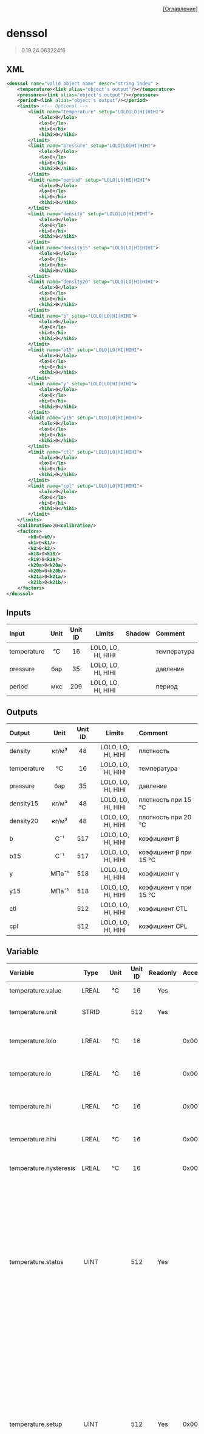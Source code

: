 <p align='right'><a href='index.html'>[Оглавление]</a></p>

# denssol
> 0.19.24.063224f6
## XML
````xml
<denssol name="valid object name" descr="string index" >
	<temperature><link alias="object's output"/></temperature>
	<pressure><link alias="object's output"/></pressure>
	<period><link alias="object's output"/></period>
	<limits> <!-- Optional -->
		<limit name="temperature" setup="LOLO|LO|HI|HIHI">
			<lolo>0</lolo>
			<lo>0</lo>
			<hi>0</hi>
			<hihi>0</hihi>
		</limit>
		<limit name="pressure" setup="LOLO|LO|HI|HIHI">
			<lolo>0</lolo>
			<lo>0</lo>
			<hi>0</hi>
			<hihi>0</hihi>
		</limit>
		<limit name="period" setup="LOLO|LO|HI|HIHI">
			<lolo>0</lolo>
			<lo>0</lo>
			<hi>0</hi>
			<hihi>0</hihi>
		</limit>
		<limit name="density" setup="LOLO|LO|HI|HIHI">
			<lolo>0</lolo>
			<lo>0</lo>
			<hi>0</hi>
			<hihi>0</hihi>
		</limit>
		<limit name="density15" setup="LOLO|LO|HI|HIHI">
			<lolo>0</lolo>
			<lo>0</lo>
			<hi>0</hi>
			<hihi>0</hihi>
		</limit>
		<limit name="density20" setup="LOLO|LO|HI|HIHI">
			<lolo>0</lolo>
			<lo>0</lo>
			<hi>0</hi>
			<hihi>0</hihi>
		</limit>
		<limit name="b" setup="LOLO|LO|HI|HIHI">
			<lolo>0</lolo>
			<lo>0</lo>
			<hi>0</hi>
			<hihi>0</hihi>
		</limit>
		<limit name="b15" setup="LOLO|LO|HI|HIHI">
			<lolo>0</lolo>
			<lo>0</lo>
			<hi>0</hi>
			<hihi>0</hihi>
		</limit>
		<limit name="y" setup="LOLO|LO|HI|HIHI">
			<lolo>0</lolo>
			<lo>0</lo>
			<hi>0</hi>
			<hihi>0</hihi>
		</limit>
		<limit name="y15" setup="LOLO|LO|HI|HIHI">
			<lolo>0</lolo>
			<lo>0</lo>
			<hi>0</hi>
			<hihi>0</hihi>
		</limit>
		<limit name="ctl" setup="LOLO|LO|HI|HIHI">
			<lolo>0</lolo>
			<lo>0</lo>
			<hi>0</hi>
			<hihi>0</hihi>
		</limit>
		<limit name="cpl" setup="LOLO|LO|HI|HIHI">
			<lolo>0</lolo>
			<lo>0</lo>
			<hi>0</hi>
			<hihi>0</hihi>
		</limit>
	</limits>
	<calibration>20<calibration/>
	<factors>
		<k0>0<k0/>
		<k1>0<k1/>
		<k2>0<k2/>
		<k18>0<k18/>
		<k19>0<k19/>
		<k20a>0<k20a/>
		<k20b>0<k20b/>
		<k21a>0<k21a/>
		<k21b>0<k21b/>
	</factors>
</denssol>
````

## Inputs
Input | Unit | Unit ID | Limits | Shadow | Comment
:-- |:--:|:--:|:--:|:--:|:--
temperature | °C | 16 | LOLO, LO, HI, HIHI |  | температура
pressure | бар | 35 | LOLO, LO, HI, HIHI |  | давление
period | мкс | 209 | LOLO, LO, HI, HIHI |  | период

## Outputs
Output | Unit | Unit ID | Limits | Comment
:-- |:--:|:--:|:--:|:--
density | кг/м³ | 48 | LOLO, LO, HI, HIHI | плотность
temperature | °C | 16 | LOLO, LO, HI, HIHI | температура
pressure | бар | 35 | LOLO, LO, HI, HIHI | давление
density15 | кг/м³ | 48 | LOLO, LO, HI, HIHI | плотность при 15 °C
density20 | кг/м³ | 48 | LOLO, LO, HI, HIHI | плотность при 20 °C
b | C¯¹ | 517 | LOLO, LO, HI, HIHI | коэфициент β
b15 | C¯¹ | 517 | LOLO, LO, HI, HIHI | коэфициент β при 15 °C
y | МПа¯¹ | 518 | LOLO, LO, HI, HIHI | коэфициент γ
y15 | МПа¯¹ | 518 | LOLO, LO, HI, HIHI | коэфициент γ при 15 °C
ctl |  | 512 | LOLO, LO, HI, HIHI | коэфициент CTL
cpl |  | 512 | LOLO, LO, HI, HIHI | коэфициент CPL

## Variable
Variable | Type | Unit | Unit ID | Readonly | Access | Comment
:-- |:--:|:--:|:--:|:--:|:-- |:--
temperature.value | LREAL | °C | 16 | Yes |   | температура. Текущее значение
temperature.unit | STRID |  | 512 | Yes |   | температура. Единицы измерения
temperature.lolo | LREAL | °C | 16 |  | 0x00000200 | температура. Значение аварийного минимума
temperature.lo | LREAL | °C | 16 |  | 0x00000200 | температура. Значение предаварийного минимума
temperature.hi | LREAL | °C | 16 |  | 0x00000200 | температура. Значение предаварийного максимума
temperature.hihi | LREAL | °C | 16 |  | 0x00000200 | температура. Значение аварийного максимума
temperature.hysteresis | LREAL | °C | 16 |  | 0x00000200 | температура. Значение гистерезиса
temperature.status | UINT |  | 512 | Yes |   | температура. Статус:<br/>0: Неопределен<br/>1: Недействительное значение<br/>2: Значение ниже аварийного минимума<br/>3: Значение ниже предаварийного минимума<br/>4: Значение в рабочем диапазоне<br/>5: Значение выше предаварийного максимума<br/>6: Значение выше аварийного максимума<br/>
temperature.setup | UINT |  | 512 | Yes | 0x00000200 | температура. Настройка:<br/>0x0001: Не выдавать сообщения<br/>0x0002: Выдавать сообщение аварийного минимума<br/>0x0004: Выдавать сообщение предаварийного минимума<br/>0x0008: Выдавать сообщение предаварийного максимума<br/>0x0010: Выдавать сообщение аварийного максимума<br/>
pressure.value | LREAL | бар | 35 | Yes |   | давление. Текущее значение
pressure.unit | STRID |  | 512 | Yes |   | давление. Единицы измерения
pressure.lolo | LREAL | бар | 35 |  | 0x00000200 | давление. Значение аварийного минимума
pressure.lo | LREAL | бар | 35 |  | 0x00000200 | давление. Значение предаварийного минимума
pressure.hi | LREAL | бар | 35 |  | 0x00000200 | давление. Значение предаварийного максимума
pressure.hihi | LREAL | бар | 35 |  | 0x00000200 | давление. Значение аварийного максимума
pressure.hysteresis | LREAL | бар | 35 |  | 0x00000200 | давление. Значение гистерезиса
pressure.status | UINT |  | 512 | Yes |   | давление. Статус:<br/>0: Неопределен<br/>1: Недействительное значение<br/>2: Значение ниже аварийного минимума<br/>3: Значение ниже предаварийного минимума<br/>4: Значение в рабочем диапазоне<br/>5: Значение выше предаварийного максимума<br/>6: Значение выше аварийного максимума<br/>
pressure.setup | UINT |  | 512 | Yes | 0x00000200 | давление. Настройка:<br/>0x0001: Не выдавать сообщения<br/>0x0002: Выдавать сообщение аварийного минимума<br/>0x0004: Выдавать сообщение предаварийного минимума<br/>0x0008: Выдавать сообщение предаварийного максимума<br/>0x0010: Выдавать сообщение аварийного максимума<br/>
period.value | LREAL | мкс | 209 | Yes |   | период. Текущее значение
period.unit | STRID |  | 512 | Yes |   | период. Единицы измерения
period.lolo | LREAL | мкс | 209 |  | 0x00000200 | период. Значение аварийного минимума
period.lo | LREAL | мкс | 209 |  | 0x00000200 | период. Значение предаварийного минимума
period.hi | LREAL | мкс | 209 |  | 0x00000200 | период. Значение предаварийного максимума
period.hihi | LREAL | мкс | 209 |  | 0x00000200 | период. Значение аварийного максимума
period.hysteresis | LREAL | мкс | 209 |  | 0x00000200 | период. Значение гистерезиса
period.status | UINT |  | 512 | Yes |   | период. Статус:<br/>0: Неопределен<br/>1: Недействительное значение<br/>2: Значение ниже аварийного минимума<br/>3: Значение ниже предаварийного минимума<br/>4: Значение в рабочем диапазоне<br/>5: Значение выше предаварийного максимума<br/>6: Значение выше аварийного максимума<br/>
period.setup | UINT |  | 512 | Yes | 0x00000200 | период. Настройка:<br/>0x0001: Не выдавать сообщения<br/>0x0002: Выдавать сообщение аварийного минимума<br/>0x0004: Выдавать сообщение предаварийного минимума<br/>0x0008: Выдавать сообщение предаварийного максимума<br/>0x0010: Выдавать сообщение аварийного максимума<br/>
density.value | LREAL | кг/м³ | 48 | Yes |   | плотность. Текущее значение
density.unit | STRID |  | 512 | Yes |   | плотность. Единицы измерения
density.lolo | LREAL | кг/м³ | 48 |  | 0x00000200 | плотность. Значение аварийного минимума
density.lo | LREAL | кг/м³ | 48 |  | 0x00000200 | плотность. Значение предаварийного минимума
density.hi | LREAL | кг/м³ | 48 |  | 0x00000200 | плотность. Значение предаварийного максимума
density.hihi | LREAL | кг/м³ | 48 |  | 0x00000200 | плотность. Значение аварийного максимума
density.hysteresis | LREAL | кг/м³ | 48 |  | 0x00000200 | плотность. Значение гистерезиса
density.status | UINT |  | 512 | Yes |   | плотность. Статус:<br/>0: Неопределен<br/>1: Недействительное значение<br/>2: Значение ниже аварийного минимума<br/>3: Значение ниже предаварийного минимума<br/>4: Значение в рабочем диапазоне<br/>5: Значение выше предаварийного максимума<br/>6: Значение выше аварийного максимума<br/>
density.setup | UINT |  | 512 | Yes | 0x00000200 | плотность. Настройка:<br/>0x0001: Не выдавать сообщения<br/>0x0002: Выдавать сообщение аварийного минимума<br/>0x0004: Выдавать сообщение предаварийного минимума<br/>0x0008: Выдавать сообщение предаварийного максимума<br/>0x0010: Выдавать сообщение аварийного максимума<br/>
density15.value | LREAL | кг/м³ | 48 | Yes |   | плотность при 15 °C. Текущее значение
density15.unit | STRID |  | 512 | Yes |   | плотность при 15 °C. Единицы измерения
density15.lolo | LREAL | кг/м³ | 48 |  | 0x00000200 | плотность при 15 °C. Значение аварийного минимума
density15.lo | LREAL | кг/м³ | 48 |  | 0x00000200 | плотность при 15 °C. Значение предаварийного минимума
density15.hi | LREAL | кг/м³ | 48 |  | 0x00000200 | плотность при 15 °C. Значение предаварийного максимума
density15.hihi | LREAL | кг/м³ | 48 |  | 0x00000200 | плотность при 15 °C. Значение аварийного максимума
density15.hysteresis | LREAL | кг/м³ | 48 |  | 0x00000200 | плотность при 15 °C. Значение гистерезиса
density15.status | UINT |  | 512 | Yes |   | плотность при 15 °C. Статус:<br/>0: Неопределен<br/>1: Недействительное значение<br/>2: Значение ниже аварийного минимума<br/>3: Значение ниже предаварийного минимума<br/>4: Значение в рабочем диапазоне<br/>5: Значение выше предаварийного максимума<br/>6: Значение выше аварийного максимума<br/>
density15.setup | UINT |  | 512 | Yes | 0x00000200 | плотность при 15 °C. Настройка:<br/>0x0001: Не выдавать сообщения<br/>0x0002: Выдавать сообщение аварийного минимума<br/>0x0004: Выдавать сообщение предаварийного минимума<br/>0x0008: Выдавать сообщение предаварийного максимума<br/>0x0010: Выдавать сообщение аварийного максимума<br/>
density20.value | LREAL | кг/м³ | 48 | Yes |   | плотность при 20 °C. Текущее значение
density20.unit | STRID |  | 512 | Yes |   | плотность при 20 °C. Единицы измерения
density20.lolo | LREAL | кг/м³ | 48 |  | 0x00000200 | плотность при 20 °C. Значение аварийного минимума
density20.lo | LREAL | кг/м³ | 48 |  | 0x00000200 | плотность при 20 °C. Значение предаварийного минимума
density20.hi | LREAL | кг/м³ | 48 |  | 0x00000200 | плотность при 20 °C. Значение предаварийного максимума
density20.hihi | LREAL | кг/м³ | 48 |  | 0x00000200 | плотность при 20 °C. Значение аварийного максимума
density20.hysteresis | LREAL | кг/м³ | 48 |  | 0x00000200 | плотность при 20 °C. Значение гистерезиса
density20.status | UINT |  | 512 | Yes |   | плотность при 20 °C. Статус:<br/>0: Неопределен<br/>1: Недействительное значение<br/>2: Значение ниже аварийного минимума<br/>3: Значение ниже предаварийного минимума<br/>4: Значение в рабочем диапазоне<br/>5: Значение выше предаварийного максимума<br/>6: Значение выше аварийного максимума<br/>
density20.setup | UINT |  | 512 | Yes | 0x00000200 | плотность при 20 °C. Настройка:<br/>0x0001: Не выдавать сообщения<br/>0x0002: Выдавать сообщение аварийного минимума<br/>0x0004: Выдавать сообщение предаварийного минимума<br/>0x0008: Выдавать сообщение предаварийного максимума<br/>0x0010: Выдавать сообщение аварийного максимума<br/>
b.value | LREAL | C¯¹ | 517 | Yes |   | коэфициент β. Текущее значение
b.unit | STRID |  | 512 | Yes |   | коэфициент β. Единицы измерения
b.lolo | LREAL | C¯¹ | 517 |  | 0x00000200 | коэфициент β. Значение аварийного минимума
b.lo | LREAL | C¯¹ | 517 |  | 0x00000200 | коэфициент β. Значение предаварийного минимума
b.hi | LREAL | C¯¹ | 517 |  | 0x00000200 | коэфициент β. Значение предаварийного максимума
b.hihi | LREAL | C¯¹ | 517 |  | 0x00000200 | коэфициент β. Значение аварийного максимума
b.hysteresis | LREAL | C¯¹ | 517 |  | 0x00000200 | коэфициент β. Значение гистерезиса
b.status | UINT |  | 512 | Yes |   | коэфициент β. Статус:<br/>0: Неопределен<br/>1: Недействительное значение<br/>2: Значение ниже аварийного минимума<br/>3: Значение ниже предаварийного минимума<br/>4: Значение в рабочем диапазоне<br/>5: Значение выше предаварийного максимума<br/>6: Значение выше аварийного максимума<br/>
b.setup | UINT |  | 512 | Yes | 0x00000200 | коэфициент β. Настройка:<br/>0x0001: Не выдавать сообщения<br/>0x0002: Выдавать сообщение аварийного минимума<br/>0x0004: Выдавать сообщение предаварийного минимума<br/>0x0008: Выдавать сообщение предаварийного максимума<br/>0x0010: Выдавать сообщение аварийного максимума<br/>
b15.value | LREAL | C¯¹ | 517 | Yes |   | коэфициент β при 15 °C. Текущее значение
b15.unit | STRID |  | 512 | Yes |   | коэфициент β при 15 °C. Единицы измерения
b15.lolo | LREAL | C¯¹ | 517 |  | 0x00000200 | коэфициент β при 15 °C. Значение аварийного минимума
b15.lo | LREAL | C¯¹ | 517 |  | 0x00000200 | коэфициент β при 15 °C. Значение предаварийного минимума
b15.hi | LREAL | C¯¹ | 517 |  | 0x00000200 | коэфициент β при 15 °C. Значение предаварийного максимума
b15.hihi | LREAL | C¯¹ | 517 |  | 0x00000200 | коэфициент β при 15 °C. Значение аварийного максимума
b15.hysteresis | LREAL | C¯¹ | 517 |  | 0x00000200 | коэфициент β при 15 °C. Значение гистерезиса
b15.status | UINT |  | 512 | Yes |   | коэфициент β при 15 °C. Статус:<br/>0: Неопределен<br/>1: Недействительное значение<br/>2: Значение ниже аварийного минимума<br/>3: Значение ниже предаварийного минимума<br/>4: Значение в рабочем диапазоне<br/>5: Значение выше предаварийного максимума<br/>6: Значение выше аварийного максимума<br/>
b15.setup | UINT |  | 512 | Yes | 0x00000200 | коэфициент β при 15 °C. Настройка:<br/>0x0001: Не выдавать сообщения<br/>0x0002: Выдавать сообщение аварийного минимума<br/>0x0004: Выдавать сообщение предаварийного минимума<br/>0x0008: Выдавать сообщение предаварийного максимума<br/>0x0010: Выдавать сообщение аварийного максимума<br/>
y.value | LREAL | МПа¯¹ | 518 | Yes |   | коэфициент γ. Текущее значение
y.unit | STRID |  | 512 | Yes |   | коэфициент γ. Единицы измерения
y.lolo | LREAL | МПа¯¹ | 518 |  | 0x00000200 | коэфициент γ. Значение аварийного минимума
y.lo | LREAL | МПа¯¹ | 518 |  | 0x00000200 | коэфициент γ. Значение предаварийного минимума
y.hi | LREAL | МПа¯¹ | 518 |  | 0x00000200 | коэфициент γ. Значение предаварийного максимума
y.hihi | LREAL | МПа¯¹ | 518 |  | 0x00000200 | коэфициент γ. Значение аварийного максимума
y.hysteresis | LREAL | МПа¯¹ | 518 |  | 0x00000200 | коэфициент γ. Значение гистерезиса
y.status | UINT |  | 512 | Yes |   | коэфициент γ. Статус:<br/>0: Неопределен<br/>1: Недействительное значение<br/>2: Значение ниже аварийного минимума<br/>3: Значение ниже предаварийного минимума<br/>4: Значение в рабочем диапазоне<br/>5: Значение выше предаварийного максимума<br/>6: Значение выше аварийного максимума<br/>
y.setup | UINT |  | 512 | Yes | 0x00000200 | коэфициент γ. Настройка:<br/>0x0001: Не выдавать сообщения<br/>0x0002: Выдавать сообщение аварийного минимума<br/>0x0004: Выдавать сообщение предаварийного минимума<br/>0x0008: Выдавать сообщение предаварийного максимума<br/>0x0010: Выдавать сообщение аварийного максимума<br/>
y15.value | LREAL | МПа¯¹ | 518 | Yes |   | коэфициент γ при 15 °C. Текущее значение
y15.unit | STRID |  | 512 | Yes |   | коэфициент γ при 15 °C. Единицы измерения
y15.lolo | LREAL | МПа¯¹ | 518 |  | 0x00000200 | коэфициент γ при 15 °C. Значение аварийного минимума
y15.lo | LREAL | МПа¯¹ | 518 |  | 0x00000200 | коэфициент γ при 15 °C. Значение предаварийного минимума
y15.hi | LREAL | МПа¯¹ | 518 |  | 0x00000200 | коэфициент γ при 15 °C. Значение предаварийного максимума
y15.hihi | LREAL | МПа¯¹ | 518 |  | 0x00000200 | коэфициент γ при 15 °C. Значение аварийного максимума
y15.hysteresis | LREAL | МПа¯¹ | 518 |  | 0x00000200 | коэфициент γ при 15 °C. Значение гистерезиса
y15.status | UINT |  | 512 | Yes |   | коэфициент γ при 15 °C. Статус:<br/>0: Неопределен<br/>1: Недействительное значение<br/>2: Значение ниже аварийного минимума<br/>3: Значение ниже предаварийного минимума<br/>4: Значение в рабочем диапазоне<br/>5: Значение выше предаварийного максимума<br/>6: Значение выше аварийного максимума<br/>
y15.setup | UINT |  | 512 | Yes | 0x00000200 | коэфициент γ при 15 °C. Настройка:<br/>0x0001: Не выдавать сообщения<br/>0x0002: Выдавать сообщение аварийного минимума<br/>0x0004: Выдавать сообщение предаварийного минимума<br/>0x0008: Выдавать сообщение предаварийного максимума<br/>0x0010: Выдавать сообщение аварийного максимума<br/>
ctl.value | LREAL |  | 512 | Yes |   | коэфициент CTL. Текущее значение
ctl.unit | STRID |  | 512 | Yes |   | коэфициент CTL. Единицы измерения
ctl.lolo | LREAL |  | 512 |  | 0x00000200 | коэфициент CTL. Значение аварийного минимума
ctl.lo | LREAL |  | 512 |  | 0x00000200 | коэфициент CTL. Значение предаварийного минимума
ctl.hi | LREAL |  | 512 |  | 0x00000200 | коэфициент CTL. Значение предаварийного максимума
ctl.hihi | LREAL |  | 512 |  | 0x00000200 | коэфициент CTL. Значение аварийного максимума
ctl.hysteresis | LREAL |  | 512 |  | 0x00000200 | коэфициент CTL. Значение гистерезиса
ctl.status | UINT |  | 512 | Yes |   | коэфициент CTL. Статус:<br/>0: Неопределен<br/>1: Недействительное значение<br/>2: Значение ниже аварийного минимума<br/>3: Значение ниже предаварийного минимума<br/>4: Значение в рабочем диапазоне<br/>5: Значение выше предаварийного максимума<br/>6: Значение выше аварийного максимума<br/>
ctl.setup | UINT |  | 512 | Yes | 0x00000200 | коэфициент CTL. Настройка:<br/>0x0001: Не выдавать сообщения<br/>0x0002: Выдавать сообщение аварийного минимума<br/>0x0004: Выдавать сообщение предаварийного минимума<br/>0x0008: Выдавать сообщение предаварийного максимума<br/>0x0010: Выдавать сообщение аварийного максимума<br/>
cpl.value | LREAL |  | 512 | Yes |   | коэфициент CPL. Текущее значение
cpl.unit | STRID |  | 512 | Yes |   | коэфициент CPL. Единицы измерения
cpl.lolo | LREAL |  | 512 |  | 0x00000200 | коэфициент CPL. Значение аварийного минимума
cpl.lo | LREAL |  | 512 |  | 0x00000200 | коэфициент CPL. Значение предаварийного минимума
cpl.hi | LREAL |  | 512 |  | 0x00000200 | коэфициент CPL. Значение предаварийного максимума
cpl.hihi | LREAL |  | 512 |  | 0x00000200 | коэфициент CPL. Значение аварийного максимума
cpl.hysteresis | LREAL |  | 512 |  | 0x00000200 | коэфициент CPL. Значение гистерезиса
cpl.status | UINT |  | 512 | Yes |   | коэфициент CPL. Статус:<br/>0: Неопределен<br/>1: Недействительное значение<br/>2: Значение ниже аварийного минимума<br/>3: Значение ниже предаварийного минимума<br/>4: Значение в рабочем диапазоне<br/>5: Значение выше предаварийного максимума<br/>6: Значение выше аварийного максимума<br/>
cpl.setup | UINT |  | 512 | Yes | 0x00000200 | коэфициент CPL. Настройка:<br/>0x0001: Не выдавать сообщения<br/>0x0002: Выдавать сообщение аварийного минимума<br/>0x0004: Выдавать сообщение предаварийного минимума<br/>0x0008: Выдавать сообщение предаварийного максимума<br/>0x0010: Выдавать сообщение аварийного максимума<br/>
k0 | LREAL |  | 512 | Yes |   | Вычисленный коэффициент K0
k1 | LREAL |  | 512 | Yes |   | Вычисленный коэффициент K1
k2 | LREAL |  | 512 | Yes |   | Вычисленный коэффициент K2
factor.k0 | LREAL |  | 521 | Yes | 0x80000000 | Коффициент K0
factor.k1 | LREAL |  | 521 | Yes | 0x80000000 | Коффициент K1
factor.k2 | LREAL |  | 521 | Yes | 0x80000000 | Коффициент K2
factor.k18 | LREAL |  | 521 | Yes | 0x80000000 | Коффициент K18
factor.k19 | LREAL |  | 521 | Yes | 0x80000000 | Коффициент K19
factor.k20a | LREAL |  | 521 | Yes | 0x80000000 | Коффициент K20A
factor.k20b | LREAL |  | 521 | Yes | 0x80000000 | Коффициент K20B
factor.k21a | LREAL |  | 521 | Yes | 0x80000000 | Коффициент K21A
factor.k21b | LREAL |  | 521 | Yes | 0x80000000 | Коффициент K21B
factor.set.k0 | LREAL |  | 521 |  | 0x00001000 | Введенный коффициент  K0
factor.set.k1 | LREAL |  | 521 |  | 0x00001000 | Введенный коффициент  K1
factor.set.k2 | LREAL |  | 521 |  | 0x00001000 | Введенный коффициент  K2
factor.set.k18 | LREAL |  | 521 |  | 0x00001000 | Введенный коффициент  K18
factor.set.k19 | LREAL |  | 521 |  | 0x00001000 | Введенный коффициент  K19
factor.set.k20a | LREAL |  | 521 |  | 0x00001000 | Введенный коффициент  K20A
factor.set.k20b | LREAL |  | 521 |  | 0x00001000 | Введенный коффициент  K20B
factor.set.k21a | LREAL |  | 521 |  | 0x00001000 | Введенный коффициент  K21A
factor.set.k21b | LREAL |  | 521 |  | 0x00001000 | Введенный коффициент  K21B
factor.set.accept | USINT |  | 512 |  | 0x00001000 | Команда:<br/> 0 - нет действия<br/>1 - применить введенные коффициенты
calibration | LREAL | °C | 16 |  | 0x00001000 | Значение температуры калибровки
fault | UDINT |  | 512 | Yes |   | Флаг ошибки



[^mutable]: Если объект не привязан к модулю ввода-вывода, то данная переменная будет записываемой.


<p align='right'><a href='index.html'>[Оглавление]</a></p>

